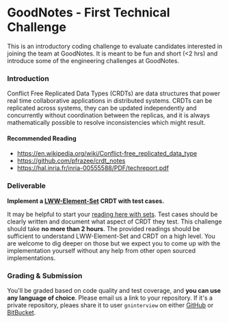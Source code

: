 GoodNotes - First Technical Challenge
===
This is an introductory coding challenge to evaluate candidates interested in joining the team at GoodNotes. It is meant to be fun and short (<2 hrs) and introduce some of the engineering challenges at GoodNotes.

### Introduction

Conflict Free Replicated Data Types (CRDTs) are data structures that power real time collaborative applications in distributed systems. CRDTs can be replicated across systems, they can be updated independently and concurrently without coordination between the replicas, and it is always mathematically possible to resolve inconsistencies which might result.

#### Recommended Reading
- https://en.wikipedia.org/wiki/Conflict-free_replicated_data_type
- https://github.com/pfrazee/crdt_notes
- https://hal.inria.fr/inria-00555588/PDF/techreport.pdf

### Deliverable
**Implement a [LWW-Element-Set](https://en.wikipedia.org/wiki/Conflict-free_replicated_data_type#LWW-Element-Set_(Last-Write-Wins-Element-Set)) CRDT with test cases.** 

It may be helpful to start your [reading here with sets](https://github.com/pfrazee/crdt_notes#sets). Test cases should be clearly written and document what aspect of CRDT they test. This challenge should take **no more than 2 hours**. The provided readings should be sufficient to understand LWW-Element-Set and CRDT on a high level. You are welcome to dig deeper on those but we expect you to come up with the implementation yourself without any help from other open sourced implementations. 

### Grading & Submission
You'll be graded based on code quality and test coverage, and **you can use any language of choice**. Please email us a link to your repository. If it's a private repository, pleaes share it to user `gninterview` on either [GitHub](https://github.com/gninterview) or [BitBucket](https://bitbucket.com/gninterview).
